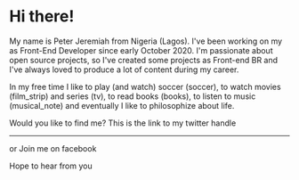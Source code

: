 # Hi there!
My name is Peter Jeremiah from Nigeria (Lagos). I've been working on my as Front-End Developer since early October 2020. I'm passionate about open source projects, so I've created some projects as Front-end BR and I've always loved to produce a lot of content during my career.

In my free time I like to play (and watch) soccer (soccer), to watch movies (film_strip) and series (tv), to read books (books), to listen to music (musical_note) and eventually I like to philosophize about life.

Would you like to find me?
This is the link to my twitter handle[](https://twitter.com/PJaybliss)
___
or Join me on facebook[](https://www.facebook.com/profile.php?id=100007246216867)

Hope to hear from you 
